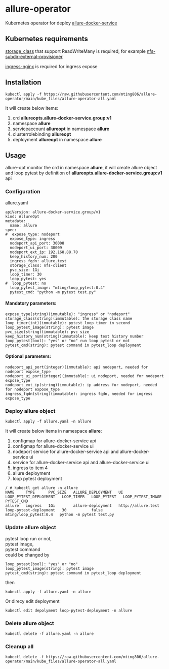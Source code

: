 # allure-operator

Kubernetes operator for deploy [allure-docker-service](https://github.com/fescobar/allure-docker-service)  

## Kubernetes requirements

[storage_class](https://kubernetes.io/docs/concepts/storage/storage-classes/) that support ReadWriteMany is required, for example [nfs-subdir-external-provisioner](https://github.com/kubernetes-sigs/nfs-subdir-external-provisioner)  

[ingress-nginx](https://github.com/kubernetes/ingress-nginx) is required for ingress expose

## Installation

```
kubectl apply -f https://raw.githubusercontent.com/mting806/allure-operator/main/kube_files/allure-operator-all.yaml
```

It will create below items:
<ol>
  <li>crd <strong>allureopts.allure-docker-service.group:v1</strong></li>
  <li>namespace <strong>allure</strong></li>
  <li>serviceaccount <strong>allureopt</strong> in namespace <strong>allure</strong></li>
  <li>clusterrolebinding <strong>allureopt</strong></li>
  <li>deployment <strong>allureopt</strong> in namespace <strong>allure</strong></li>
</ol>

## Usage

allure-opt monitor the crd in namespace <strong>allure</strong>, it will create allure object and loop pytest by definition of <strong>allureopts.allure-docker-service.group:v1</strong> api 

### Configuration

allure.yaml  
```
apiVersion: allure-docker-service.group/v1
kind: AllureOpt
metadata:
  name: allure
spec:
#  expose_type: nodeport
  expose_type: ingress
  nodeport_api_port: 30008
  nodeport_ui_port: 30009
  nodeport_ext_ip: 192.168.88.70
  keep_history_num: 200
  ingress_fqdn: allure.test
  storage_class: nfs-client
  pvc_size: 1Gi
  loop_timer: 30
  loop_pytest: yes
#  loop_pytest: no
  loop_pytest_image: "mting/loop_pytest:0.4" 
  pytest_cmd: "python -m pytest test.py" 
```

#### Mandatory parameters:    
```
expose_type(string)(immutable): "ingress" or "nodeport"  
storage_class(string)(immutable): the storage class name  
loop_timer(int)(immutable): pytest loop timer in second  
loop_pytest_image(string): pytest image   
pvc_size(string)(immutable): pvc size
keep_history_num(string)(immutable): keep test history number
loop_pytest(bool): "yes" or "no" run loop pytest or not  
pytest_cmd(string): pytest command in pytest_loop deployment
```
#### Optional parameters:  
```
nodeport_api_port(integer)(immutable): api nodeport, needed for nodeport expose_type  
nodeport_ui_port(integer)(immutable): ui nodeport, needed for nodeport expose_type  
nodeport_ext_ip(string)(immutable): ip address for nodeport, needed for nodeport expose_type   
ingress_fqdn(string)(immutable): ingress fqdn, needed for ingress expose_type  
```

### Deploy allure object

```
kubectl apply -f allure.yaml -n allure
```

It will create below items in namespace <strong>allure</strong>:  

<ol>
  <li>configmap for allure-docker-service api</li>
  <li>configmap for allure-docker-service ui</li>
  <li>nodeport service for allure-docker-service api and allure-docker-service ui</li>
  <li>service for allure-docker-service api and allure-docker-service ui</li>
  <li>ingress to item 4</li>
  <li>allure deployment</li>
  <li>loop pytest deployment</li>
</ol>

```
/ # kubectl get allure -n allure
NAME     TYPE      PVC_SIZE   ALLURE_DEPLOYMENT   UI                   LOOP_PYTEST_DEPLOYMENT   LOOP_TIMER   LOOP_PYTEST   LOOP_PYTEST_IMAGE       PYTEST_CMD
allure   ingress   1Gi        allure-deployment   http://allure.test   loop-pytest-deployment   30           false         mting/loop_pytest:0.4   python -m pytest test.py
```

### Update allure object

pytest loop run or not,  
pytest image,  
pytest command  
could be changed by

```
loop_pytest(bool): "yes" or "no" 
loop_pytest_image(string): pytest image 
pytest_cmd(string): pytest command in pytest_loop deployment
```
then
```
kubectl apply -f allure.yaml -n allure
```

Or direcy edit deployment
```
kubectl edit depolyment loop-pytest-deployment -n allure
```

### Delete allure object

```
kubectl delete -f allure.yaml -n allure
```

### Cleanup all
```
kubectl delete -f https://raw.githubusercontent.com/mting806/allure-operator/main/kube_files/allure-operator-all.yaml
```